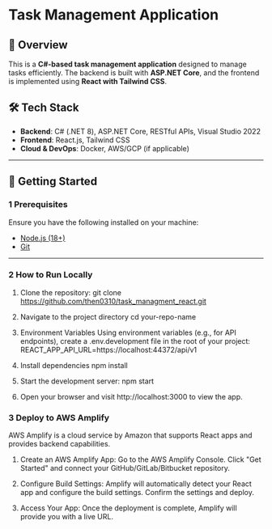 # Task Management Application

## 📖 Overview
This is a **C#-based task management application** designed to manage tasks efficiently. The backend is built with **ASP.NET Core**, and the frontend is implemented using **React with Tailwind CSS**.

## 🛠️ Tech Stack
- **Backend**: C# (.NET 8), ASP.NET Core, RESTful APIs, Visual Studio 2022
- **Frontend**: React.js, Tailwind CSS
- **Cloud & DevOps**: Docker, AWS/GCP (if applicable)

---

## 🚀 Getting Started  

### 1️ **Prerequisites**
Ensure you have the following installed on your machine:
- [Node.js (18+)](https://nodejs.org/)
- [Git](https://git-scm.com/)

---

### 2️ **How to Run Locally**
1. Clone the repository:
   git clone https://github.com/then0310/task_managment_react.git

2. Navigate to the project directory
   cd your-repo-name

3. Environment Variables
   Using environment variables (e.g., for API endpoints), create a .env.development file in the root of your project:
   REACT_APP_API_URL=https://localhost:44372/api/v1

3. Install dependencies
   npm install

4. Start the development server:
   npm start

5. Open your browser and visit http://localhost:3000 to view the app.

### 3 **Deploy to AWS Amplify**
AWS Amplify is a cloud service by Amazon that supports React apps and provides backend capabilities.

1. Create an AWS Amplify App:
   Go to the AWS Amplify Console.
   Click "Get Started" and connect your GitHub/GitLab/Bitbucket repository.

2. Configure Build Settings:
   Amplify will automatically detect your React app and configure the build settings.
   Confirm the settings and deploy.

3. Access Your App:
   Once the deployment is complete, Amplify will provide you with a live URL.



